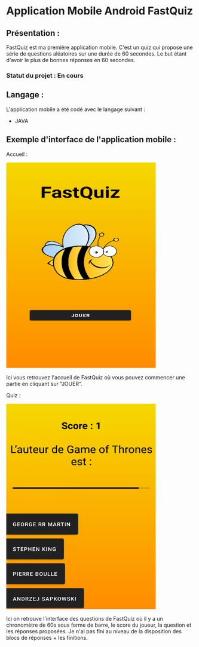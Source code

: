 # Application Mobile Android FastQuiz

## Présentation :

FastQuiz est ma première application mobile. C'est un quiz qui propose une série de questions aléatoires sur une durée de 60 secondes. Le but étant d'avoir le plus de bonnes réponses en 60 secondes.

### Statut du projet : En cours

## Langage :

L'application mobile a été codé avec le langage suivant :
* JAVA

## Exemple d'interface de l'application mobile :

Accueil :

<img width="400px" height="550px" src="https://github.com/Bastien-Meziere/FastQuiz/blob/master/accueil.PNG?raw=true" />

Ici vous retrouvez l'accueil de FastQuiz où vous pouvez commencer une partie en cliquant sur "JOUER".

Quiz :

<img width="400px" height="550px" src="https://github.com/Bastien-Meziere/FastQuiz/blob/master/question.PNG?raw=true" />

Ici on retrouve l'interface des questions de FastQuiz où il y a un chronomètre de 60s sous forme de barre, le score du joueur, la question et les réponses proposées. Je n'ai pas fini au niveau de la disposition des blocs de réponses + les finitions.
